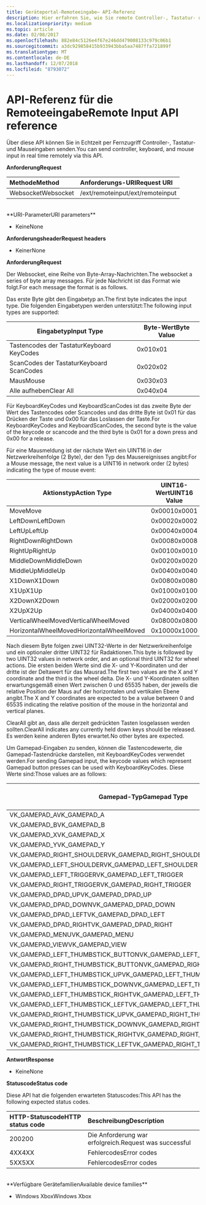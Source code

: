 ```yaml
---
title: Geräteportal-Remoteeingabe– API-Referenz
description: Hier erfahren Sie, wie Sie remote Controller-, Tastatur- und Mauseingaben auf einer Xbox senden.
ms.localizationpriority: medium
ms.topic: article
ms.date: 02/08/2017
ms.openlocfilehash: 882e84c5126e4f67e246dd479008133c979c06b1
ms.sourcegitcommit: a3dc929858415b933943bba5aa7487ffa721899f
ms.translationtype: MT
ms.contentlocale: de-DE
ms.lasthandoff: 12/07/2018
ms.locfileid: "8793072"
---
```

# <a name="remote-input-api-reference"></a><span data-ttu-id="d061f-103">API-Referenz für die Remoteeingabe</span><span class="sxs-lookup"><span data-stu-id="d061f-103">Remote Input API reference</span></span>   
<span data-ttu-id="d061f-104">Über diese API können Sie in Echtzeit per Fernzugriff Controller-, Tastatur- und Mauseingaben senden.</span><span class="sxs-lookup"><span data-stu-id="d061f-104">You can send controller, keyboard, and mouse input in real time remotely via this API.</span></span>

**<span data-ttu-id="d061f-105">Anforderung</span><span class="sxs-lookup"><span data-stu-id="d061f-105">Request</span></span>**

<span data-ttu-id="d061f-106">Methode</span><span class="sxs-lookup"><span data-stu-id="d061f-106">Method</span></span>      | <span data-ttu-id="d061f-107">Anforderungs-URI</span><span class="sxs-lookup"><span data-stu-id="d061f-107">Request URI</span></span>
:------     | :-----
<span data-ttu-id="d061f-108">Websocket</span><span class="sxs-lookup"><span data-stu-id="d061f-108">Websocket</span></span> | <span data-ttu-id="d061f-109">/ext/remoteinput</span><span class="sxs-lookup"><span data-stu-id="d061f-109">/ext/remoteinput</span></span>
<br />
**<span data-ttu-id="d061f-110">URI-Parameter</span><span class="sxs-lookup"><span data-stu-id="d061f-110">URI parameters</span></span>**

- <span data-ttu-id="d061f-111">Keine</span><span class="sxs-lookup"><span data-stu-id="d061f-111">None</span></span>

**<span data-ttu-id="d061f-112">Anforderungsheader</span><span class="sxs-lookup"><span data-stu-id="d061f-112">Request headers</span></span>**

- <span data-ttu-id="d061f-113">Keiner</span><span class="sxs-lookup"><span data-stu-id="d061f-113">None</span></span>

**<span data-ttu-id="d061f-114">Anforderung</span><span class="sxs-lookup"><span data-stu-id="d061f-114">Request</span></span>**

<span data-ttu-id="d061f-115">Der Websocket, eine Reihe von Byte-Array-Nachrichten.</span><span class="sxs-lookup"><span data-stu-id="d061f-115">The websocket a series of byte array messages.</span></span> <span data-ttu-id="d061f-116">Für jede Nachricht ist das Format wie folgt.</span><span class="sxs-lookup"><span data-stu-id="d061f-116">For each message the format is as follows.</span></span>

<span data-ttu-id="d061f-117">Das erste Byte gibt den Eingabetyp an.</span><span class="sxs-lookup"><span data-stu-id="d061f-117">The first byte indicates the input type.</span></span> <span data-ttu-id="d061f-118">Die folgenden Eingabetypen werden unterstützt:</span><span class="sxs-lookup"><span data-stu-id="d061f-118">The following input types are supported:</span></span>

| <span data-ttu-id="d061f-119">Eingabetyp</span><span class="sxs-lookup"><span data-stu-id="d061f-119">Input Type</span></span>        | <span data-ttu-id="d061f-120">Byte-Wert</span><span class="sxs-lookup"><span data-stu-id="d061f-120">Byte Value</span></span> |
|------------|-------------|
<span data-ttu-id="d061f-121">Tastencodes der Tastatur</span><span class="sxs-lookup"><span data-stu-id="d061f-121">Keyboard KeyCodes</span></span> | <span data-ttu-id="d061f-122">0x01</span><span class="sxs-lookup"><span data-stu-id="d061f-122">0x01</span></span>
<span data-ttu-id="d061f-123">ScanCodes der Tastatur</span><span class="sxs-lookup"><span data-stu-id="d061f-123">Keyboard ScanCodes</span></span> | <span data-ttu-id="d061f-124">0x02</span><span class="sxs-lookup"><span data-stu-id="d061f-124">0x02</span></span>
<span data-ttu-id="d061f-125">Maus</span><span class="sxs-lookup"><span data-stu-id="d061f-125">Mouse</span></span> | <span data-ttu-id="d061f-126">0x03</span><span class="sxs-lookup"><span data-stu-id="d061f-126">0x03</span></span>
<span data-ttu-id="d061f-127">Alle aufheben</span><span class="sxs-lookup"><span data-stu-id="d061f-127">Clear All</span></span> | <span data-ttu-id="d061f-128">0x04</span><span class="sxs-lookup"><span data-stu-id="d061f-128">0x04</span></span>

<span data-ttu-id="d061f-129">Für KeyboardKeyCodes und KeyboardScanCodes ist das zweite Byte der Wert des Tastencodes oder Scancodes und das dritte Byte ist 0x01 für das Drücken der Taste und 0x00 für das Loslassen der Taste.</span><span class="sxs-lookup"><span data-stu-id="d061f-129">For KeyboardKeyCodes and KeyboardScanCodes, the second byte is the value of the keycode or scancode and the third byte is 0x01 for a down press and 0x00 for a release.</span></span>

<span data-ttu-id="d061f-130">Für eine Mausmeldung ist der nächste Wert ein UINT16 in der Netzwerkreihenfolge (2 Byte), der den Typ des Mausereignisses angibt:</span><span class="sxs-lookup"><span data-stu-id="d061f-130">For a Mouse message, the next value is a UINT16 in network order (2 bytes) indicating the type of mouse event:</span></span>

| <span data-ttu-id="d061f-131">Aktionstyp</span><span class="sxs-lookup"><span data-stu-id="d061f-131">Action Type</span></span>        | <span data-ttu-id="d061f-132">UINT16-Wert</span><span class="sxs-lookup"><span data-stu-id="d061f-132">UINT16 Value</span></span> |
|------------|-------------|
<span data-ttu-id="d061f-133">Move</span><span class="sxs-lookup"><span data-stu-id="d061f-133">Move</span></span> | <span data-ttu-id="d061f-134">0x0001</span><span class="sxs-lookup"><span data-stu-id="d061f-134">0x0001</span></span>
<span data-ttu-id="d061f-135">LeftDown</span><span class="sxs-lookup"><span data-stu-id="d061f-135">LeftDown</span></span> | <span data-ttu-id="d061f-136">0x0002</span><span class="sxs-lookup"><span data-stu-id="d061f-136">0x0002</span></span>
<span data-ttu-id="d061f-137">LeftUp</span><span class="sxs-lookup"><span data-stu-id="d061f-137">LeftUp</span></span> | <span data-ttu-id="d061f-138">0x0004</span><span class="sxs-lookup"><span data-stu-id="d061f-138">0x0004</span></span>
<span data-ttu-id="d061f-139">RightDown</span><span class="sxs-lookup"><span data-stu-id="d061f-139">RightDown</span></span> | <span data-ttu-id="d061f-140">0x0008</span><span class="sxs-lookup"><span data-stu-id="d061f-140">0x0008</span></span>
<span data-ttu-id="d061f-141">RightUp</span><span class="sxs-lookup"><span data-stu-id="d061f-141">RightUp</span></span> | <span data-ttu-id="d061f-142">0x0010</span><span class="sxs-lookup"><span data-stu-id="d061f-142">0x0010</span></span>
<span data-ttu-id="d061f-143">MiddleDown</span><span class="sxs-lookup"><span data-stu-id="d061f-143">MiddleDown</span></span> | <span data-ttu-id="d061f-144">0x0020</span><span class="sxs-lookup"><span data-stu-id="d061f-144">0x0020</span></span>
<span data-ttu-id="d061f-145">MiddleUp</span><span class="sxs-lookup"><span data-stu-id="d061f-145">MiddleUp</span></span> | <span data-ttu-id="d061f-146">0x0040</span><span class="sxs-lookup"><span data-stu-id="d061f-146">0x0040</span></span>
<span data-ttu-id="d061f-147">X1Down</span><span class="sxs-lookup"><span data-stu-id="d061f-147">X1Down</span></span> | <span data-ttu-id="d061f-148">0x0080</span><span class="sxs-lookup"><span data-stu-id="d061f-148">0x0080</span></span>
<span data-ttu-id="d061f-149">X1Up</span><span class="sxs-lookup"><span data-stu-id="d061f-149">X1Up</span></span> | <span data-ttu-id="d061f-150">0x0100</span><span class="sxs-lookup"><span data-stu-id="d061f-150">0x0100</span></span>
<span data-ttu-id="d061f-151">X2Down</span><span class="sxs-lookup"><span data-stu-id="d061f-151">X2Down</span></span> | <span data-ttu-id="d061f-152">0x0200</span><span class="sxs-lookup"><span data-stu-id="d061f-152">0x0200</span></span>
<span data-ttu-id="d061f-153">X2Up</span><span class="sxs-lookup"><span data-stu-id="d061f-153">X2Up</span></span> | <span data-ttu-id="d061f-154">0x0400</span><span class="sxs-lookup"><span data-stu-id="d061f-154">0x0400</span></span>
<span data-ttu-id="d061f-155">VerticalWheelMoved</span><span class="sxs-lookup"><span data-stu-id="d061f-155">VerticalWheelMoved</span></span> | <span data-ttu-id="d061f-156">0x0800</span><span class="sxs-lookup"><span data-stu-id="d061f-156">0x0800</span></span>
<span data-ttu-id="d061f-157">HorizontalWheelMoved</span><span class="sxs-lookup"><span data-stu-id="d061f-157">HorizontalWheelMoved</span></span> | <span data-ttu-id="d061f-158">0x1000</span><span class="sxs-lookup"><span data-stu-id="d061f-158">0x1000</span></span>

<span data-ttu-id="d061f-159">Nach diesem Byte folgen zwei UINT32-Werte in der Netzwerkreihenfolge und ein optionaler dritter UINT32 für Radaktionen.</span><span class="sxs-lookup"><span data-stu-id="d061f-159">This byte is followed by two UINT32 values in network order, and an optional third UINT32 for wheel actions.</span></span> <span data-ttu-id="d061f-160">Die ersten beiden Werte sind die X- und Y-Koordinaten und der dritte ist der Deltawert für das Mausrad.</span><span class="sxs-lookup"><span data-stu-id="d061f-160">The first two values are the X and Y coordinate and the third is the wheel delta.</span></span> <span data-ttu-id="d061f-161">Die X- und Y-Koordinaten sollten erwartungsgemäß einen Wert zwischen 0 und 65535 haben, der jeweils die relative Position der Maus auf der horizontalen und vertikalen Ebene angibt.</span><span class="sxs-lookup"><span data-stu-id="d061f-161">The X and Y coordinates are expected to be a value between 0 and 65535 indicating the relative position of the mouse in the horizontal and vertical planes.</span></span>

<span data-ttu-id="d061f-162">ClearAll gibt an, dass alle derzeit gedrückten Tasten losgelassen werden sollten.</span><span class="sxs-lookup"><span data-stu-id="d061f-162">ClearAll indicates any currently held down keys should be released.</span></span> <span data-ttu-id="d061f-163">Es werden keine anderen Bytes erwartet.</span><span class="sxs-lookup"><span data-stu-id="d061f-163">No other bytes are expected.</span></span>

<span data-ttu-id="d061f-164">Um Gamepad-Eingaben zu senden, können die Tastencodewerte, die Gamepad-Tastendrücke darstellen, mit KeyboardKeyCodes verwendet werden.</span><span class="sxs-lookup"><span data-stu-id="d061f-164">For sending Gamepad input, the keycode values which represent Gamepad button presses can be used with KeyboardKeyCodes.</span></span> <span data-ttu-id="d061f-165">Diese Werte sind:</span><span class="sxs-lookup"><span data-stu-id="d061f-165">Those values are as follows:</span></span>

| <span data-ttu-id="d061f-166">Gamepad-Typ</span><span class="sxs-lookup"><span data-stu-id="d061f-166">Gamepad Type</span></span>        | <span data-ttu-id="d061f-167">Byte-Wert</span><span class="sxs-lookup"><span data-stu-id="d061f-167">Byte Value</span></span> |
|------------|-------------|
<span data-ttu-id="d061f-168">VK_GAMEPAD_A</span><span class="sxs-lookup"><span data-stu-id="d061f-168">VK_GAMEPAD_A</span></span>                       |  <span data-ttu-id="d061f-169">0xC3</span><span class="sxs-lookup"><span data-stu-id="d061f-169">0xC3</span></span>
<span data-ttu-id="d061f-170">VK_GAMEPAD_B</span><span class="sxs-lookup"><span data-stu-id="d061f-170">VK_GAMEPAD_B</span></span>                       |  <span data-ttu-id="d061f-171">0xC4</span><span class="sxs-lookup"><span data-stu-id="d061f-171">0xC4</span></span>
<span data-ttu-id="d061f-172">VK_GAMEPAD_X</span><span class="sxs-lookup"><span data-stu-id="d061f-172">VK_GAMEPAD_X</span></span>                       |  <span data-ttu-id="d061f-173">0xC5</span><span class="sxs-lookup"><span data-stu-id="d061f-173">0xC5</span></span>
<span data-ttu-id="d061f-174">VK_GAMEPAD_Y</span><span class="sxs-lookup"><span data-stu-id="d061f-174">VK_GAMEPAD_Y</span></span>                       |  <span data-ttu-id="d061f-175">0xC6</span><span class="sxs-lookup"><span data-stu-id="d061f-175">0xC6</span></span>
<span data-ttu-id="d061f-176">VK_GAMEPAD_RIGHT_SHOULDER</span><span class="sxs-lookup"><span data-stu-id="d061f-176">VK_GAMEPAD_RIGHT_SHOULDER</span></span>          |  <span data-ttu-id="d061f-177">0xC7</span><span class="sxs-lookup"><span data-stu-id="d061f-177">0xC7</span></span>
<span data-ttu-id="d061f-178">VK_GAMEPAD_LEFT_SHOULDER</span><span class="sxs-lookup"><span data-stu-id="d061f-178">VK_GAMEPAD_LEFT_SHOULDER</span></span>           |  <span data-ttu-id="d061f-179">0xC8</span><span class="sxs-lookup"><span data-stu-id="d061f-179">0xC8</span></span>
<span data-ttu-id="d061f-180">VK_GAMEPAD_LEFT_TRIGGER</span><span class="sxs-lookup"><span data-stu-id="d061f-180">VK_GAMEPAD_LEFT_TRIGGER</span></span>            |  <span data-ttu-id="d061f-181">0xC9</span><span class="sxs-lookup"><span data-stu-id="d061f-181">0xC9</span></span>
<span data-ttu-id="d061f-182">VK_GAMEPAD_RIGHT_TRIGGER</span><span class="sxs-lookup"><span data-stu-id="d061f-182">VK_GAMEPAD_RIGHT_TRIGGER</span></span>           |  <span data-ttu-id="d061f-183">0xCA</span><span class="sxs-lookup"><span data-stu-id="d061f-183">0xCA</span></span>
<span data-ttu-id="d061f-184">VK_GAMEPAD_DPAD_UP</span><span class="sxs-lookup"><span data-stu-id="d061f-184">VK_GAMEPAD_DPAD_UP</span></span>                 |  <span data-ttu-id="d061f-185">0xCB</span><span class="sxs-lookup"><span data-stu-id="d061f-185">0xCB</span></span>
<span data-ttu-id="d061f-186">VK_GAMEPAD_DPAD_DOWN</span><span class="sxs-lookup"><span data-stu-id="d061f-186">VK_GAMEPAD_DPAD_DOWN</span></span>               |  <span data-ttu-id="d061f-187">0xCC</span><span class="sxs-lookup"><span data-stu-id="d061f-187">0xCC</span></span>
<span data-ttu-id="d061f-188">VK_GAMEPAD_DPAD_LEFT</span><span class="sxs-lookup"><span data-stu-id="d061f-188">VK_GAMEPAD_DPAD_LEFT</span></span>               |  <span data-ttu-id="d061f-189">0xCD</span><span class="sxs-lookup"><span data-stu-id="d061f-189">0xCD</span></span>
<span data-ttu-id="d061f-190">VK_GAMEPAD_DPAD_RIGHT</span><span class="sxs-lookup"><span data-stu-id="d061f-190">VK_GAMEPAD_DPAD_RIGHT</span></span>              |  <span data-ttu-id="d061f-191">0xCE</span><span class="sxs-lookup"><span data-stu-id="d061f-191">0xCE</span></span>
<span data-ttu-id="d061f-192">VK_GAMEPAD_MENU</span><span class="sxs-lookup"><span data-stu-id="d061f-192">VK_GAMEPAD_MENU</span></span>                    |  <span data-ttu-id="d061f-193">0xCF</span><span class="sxs-lookup"><span data-stu-id="d061f-193">0xCF</span></span>
<span data-ttu-id="d061f-194">VK_GAMEPAD_VIEW</span><span class="sxs-lookup"><span data-stu-id="d061f-194">VK_GAMEPAD_VIEW</span></span>                    |  <span data-ttu-id="d061f-195">0xD0</span><span class="sxs-lookup"><span data-stu-id="d061f-195">0xD0</span></span>
<span data-ttu-id="d061f-196">VK_GAMEPAD_LEFT_THUMBSTICK_BUTTON</span><span class="sxs-lookup"><span data-stu-id="d061f-196">VK_GAMEPAD_LEFT_THUMBSTICK_BUTTON</span></span>  |  <span data-ttu-id="d061f-197">0xD1</span><span class="sxs-lookup"><span data-stu-id="d061f-197">0xD1</span></span>
<span data-ttu-id="d061f-198">VK_GAMEPAD_RIGHT_THUMBSTICK_BUTTON</span><span class="sxs-lookup"><span data-stu-id="d061f-198">VK_GAMEPAD_RIGHT_THUMBSTICK_BUTTON</span></span> |  <span data-ttu-id="d061f-199">0xD2</span><span class="sxs-lookup"><span data-stu-id="d061f-199">0xD2</span></span>
<span data-ttu-id="d061f-200">VK_GAMEPAD_LEFT_THUMBSTICK_UP</span><span class="sxs-lookup"><span data-stu-id="d061f-200">VK_GAMEPAD_LEFT_THUMBSTICK_UP</span></span>      |  <span data-ttu-id="d061f-201">0xD3</span><span class="sxs-lookup"><span data-stu-id="d061f-201">0xD3</span></span>
<span data-ttu-id="d061f-202">VK_GAMEPAD_LEFT_THUMBSTICK_DOWN</span><span class="sxs-lookup"><span data-stu-id="d061f-202">VK_GAMEPAD_LEFT_THUMBSTICK_DOWN</span></span>    |  <span data-ttu-id="d061f-203">0xD4</span><span class="sxs-lookup"><span data-stu-id="d061f-203">0xD4</span></span>
<span data-ttu-id="d061f-204">VK_GAMEPAD_LEFT_THUMBSTICK_RIGHT</span><span class="sxs-lookup"><span data-stu-id="d061f-204">VK_GAMEPAD_LEFT_THUMBSTICK_RIGHT</span></span>   |  <span data-ttu-id="d061f-205">0xD5</span><span class="sxs-lookup"><span data-stu-id="d061f-205">0xD5</span></span>
<span data-ttu-id="d061f-206">VK_GAMEPAD_LEFT_THUMBSTICK_LEFT</span><span class="sxs-lookup"><span data-stu-id="d061f-206">VK_GAMEPAD_LEFT_THUMBSTICK_LEFT</span></span>    |  <span data-ttu-id="d061f-207">0xD6</span><span class="sxs-lookup"><span data-stu-id="d061f-207">0xD6</span></span>
<span data-ttu-id="d061f-208">VK_GAMEPAD_RIGHT_THUMBSTICK_UP</span><span class="sxs-lookup"><span data-stu-id="d061f-208">VK_GAMEPAD_RIGHT_THUMBSTICK_UP</span></span>     |  <span data-ttu-id="d061f-209">0xD7</span><span class="sxs-lookup"><span data-stu-id="d061f-209">0xD7</span></span>
<span data-ttu-id="d061f-210">VK_GAMEPAD_RIGHT_THUMBSTICK_DOWN</span><span class="sxs-lookup"><span data-stu-id="d061f-210">VK_GAMEPAD_RIGHT_THUMBSTICK_DOWN</span></span>   |  <span data-ttu-id="d061f-211">0xD8</span><span class="sxs-lookup"><span data-stu-id="d061f-211">0xD8</span></span>
<span data-ttu-id="d061f-212">VK_GAMEPAD_RIGHT_THUMBSTICK_RIGHT</span><span class="sxs-lookup"><span data-stu-id="d061f-212">VK_GAMEPAD_RIGHT_THUMBSTICK_RIGHT</span></span>  |  <span data-ttu-id="d061f-213">0xD9</span><span class="sxs-lookup"><span data-stu-id="d061f-213">0xD9</span></span>
<span data-ttu-id="d061f-214">VK_GAMEPAD_RIGHT_THUMBSTICK_LEFT</span><span class="sxs-lookup"><span data-stu-id="d061f-214">VK_GAMEPAD_RIGHT_THUMBSTICK_LEFT</span></span>   |  <span data-ttu-id="d061f-215">0xDA</span><span class="sxs-lookup"><span data-stu-id="d061f-215">0xDA</span></span>


**<span data-ttu-id="d061f-216">Antwort</span><span class="sxs-lookup"><span data-stu-id="d061f-216">Response</span></span>**   

- <span data-ttu-id="d061f-217">Keine</span><span class="sxs-lookup"><span data-stu-id="d061f-217">None</span></span>

**<span data-ttu-id="d061f-218">Statuscode</span><span class="sxs-lookup"><span data-stu-id="d061f-218">Status code</span></span>**

<span data-ttu-id="d061f-219">Diese API hat die folgenden erwarteten Statuscodes:</span><span class="sxs-lookup"><span data-stu-id="d061f-219">This API has the following expected status codes.</span></span>

<span data-ttu-id="d061f-220">HTTP-Statuscode</span><span class="sxs-lookup"><span data-stu-id="d061f-220">HTTP status code</span></span>      | <span data-ttu-id="d061f-221">Beschreibung</span><span class="sxs-lookup"><span data-stu-id="d061f-221">Description</span></span>
:------     | :-----
<span data-ttu-id="d061f-222">200</span><span class="sxs-lookup"><span data-stu-id="d061f-222">200</span></span> | <span data-ttu-id="d061f-223">Die Anforderung war erfolgreich.</span><span class="sxs-lookup"><span data-stu-id="d061f-223">Request was successful</span></span>
<span data-ttu-id="d061f-224">4XX</span><span class="sxs-lookup"><span data-stu-id="d061f-224">4XX</span></span> | <span data-ttu-id="d061f-225">Fehlercodes</span><span class="sxs-lookup"><span data-stu-id="d061f-225">Error codes</span></span>
<span data-ttu-id="d061f-226">5XX</span><span class="sxs-lookup"><span data-stu-id="d061f-226">5XX</span></span> | <span data-ttu-id="d061f-227">Fehlercodes</span><span class="sxs-lookup"><span data-stu-id="d061f-227">Error codes</span></span>

<br />
**<span data-ttu-id="d061f-228">Verfügbare Gerätefamilien</span><span class="sxs-lookup"><span data-stu-id="d061f-228">Available device families</span></span>**

* <span data-ttu-id="d061f-229">Windows Xbox</span><span class="sxs-lookup"><span data-stu-id="d061f-229">Windows Xbox</span></span>